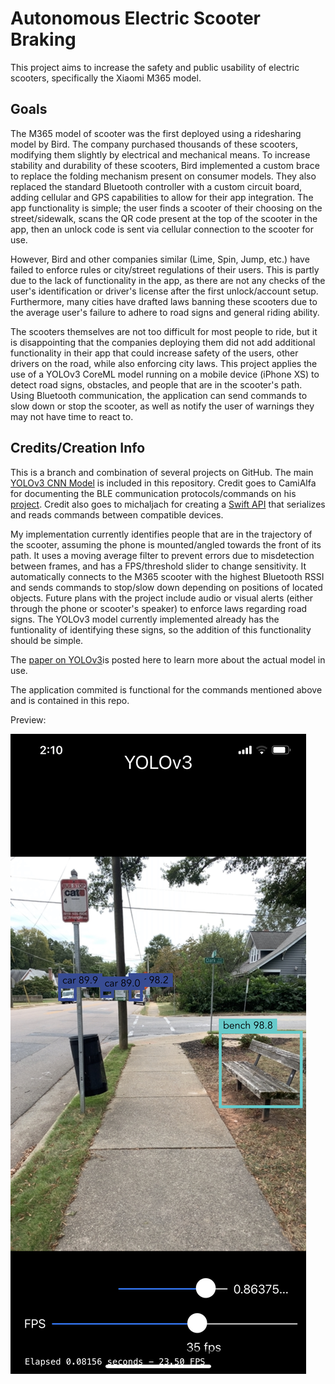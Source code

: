 # Autonomous Electric Scooter Braking

This project aims to increase the safety and public usability of electric scooters, specifically the Xiaomi M365 model. 

## Goals

The M365 model of scooter was the first deployed using a ridesharing model by Bird. The company purchased thousands of these scooters, modifying them slightly by electrical and mechanical means. To increase stability and durability of these scooters, Bird implemented a custom brace to replace the folding mechanism present on consumer models. They also replaced the standard Bluetooth controller with a custom circuit board, adding cellular and GPS capabilities to allow for their app integration. The app functionality is simple; the user finds a scooter of their choosing on the street/sidewalk, scans the QR code present at the top of the scooter in the app, then an unlock code is sent via cellular connection to the scooter for use.

However, Bird and other companies similar (Lime, Spin, Jump, etc.) have failed to enforce rules or city/street regulations of their users. This is partly due to the lack of functionality in the app, as there are not any checks of the user's identification or driver's license after the first unlock/account setup. Furthermore, many cities have drafted laws banning these scooters due to the average user's failure to adhere to road signs and general riding ability.

The scooters themselves are not too difficult for most people to ride, but it is disappointing that the companies deploying them did not add additional functionality in their app that could increase safety of the users, other drivers on the road, while also enforcing city laws. This project applies the use of a YOLOv3 CoreML model running on a mobile device (iPhone XS) to detect road signs, obstacles, and people that are in the scooter's path. Using Bluetooth communication, the application can send commands to slow down or stop the scooter, as well as notify the user of warnings they may not have time to react to.

## Credits/Creation Info

This is a branch and combination of several projects on GitHub. The main [YOLOv3 CNN Model](https://github.com/0xPr0xy/YOLO-v3-COCO-CoreML/blob/master/YOLO-CoreML/yolo.mlmodel) is included in this repository. Credit goes to CamiAlfa for documenting the BLE communication protocols/commands on his [project](https://github.com/CamiAlfa/M365-BLE-PROTOCOL). Credit also goes to michaljach for creating a [Swift API](https://github.com/michaljach/m365-info) that serializes and reads commands between compatible devices.

My implementation currently identifies people that are in the trajectory of the scooter, assuming the phone is mounted/angled towards the front of its path. It uses a moving average filter to prevent errors due to misdetection between frames, and has a FPS/threshold slider to change sensitivity. It automatically connects to the M365 scooter with the highest Bluetooth RSSI and sends commands to stop/slow down depending on positions of located objects. Future plans with the project include audio or visual alerts (either through the phone or scooter's speaker) to enforce laws regarding road signs. The YOLOv3 model currently implemented already has the funtionality of identifying these signs, so the addition of this functionality should be simple.

The [paper on YOLOv3](https://arxiv.org/abs/1804.02767)is posted here to learn more about the actual model in use. 


The application commited is functional for the commands mentioned above and is contained in this repo.

Preview:

![](preview.jpeg)
